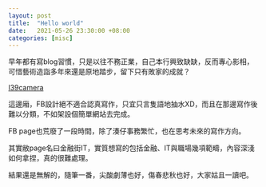 ```yaml
---
layout: post
title:  "Hello world"
date:   2021-05-26 23:30:00 +08:00
categories: [misc]
---
```

早年都有寫blog習慣，只是以往不務正業，自己本行興致缺缺，反而專心影相，可惜藝術造詣多年來還是原地踏步，留下只有敗家的成就？

[l39camera](https://l39camera.com)

這邊廂，FB設計絕不適合認真寫作，只宜只言隻語地抽水XD，而且在那邊寫作後難以分類，不如架設個簡單網站去完成。

FB page也荒廢了一段時間，除了湊仔事務繁忙，也在思考未來的寫作方向。

其實敝page名曰金融街IT，實質想寫的包括金融、IT與職場幾項範疇，內容深淺如何拿捏，真的很難處理。

結果還是無解的，隨筆一番，尖酸劇薄也好，傷春悲秋也好，大家姑且一讀吧。